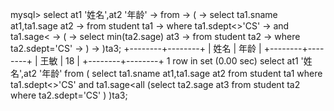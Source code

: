 mysql> select at1 '姓名',at2 '年龄'
    -> from
    -> (
    -> select ta1.sname at1,ta1.sage at2
    -> from student ta1
    -> where ta1.sdept<>'CS'
    -> and ta1.sage<
    -> (
    -> select min(ta2.sage) at3
    -> from student ta2
    -> where ta2.sdept='CS'
    -> )
    -> )ta3;
+--------+--------+
| 姓名   | 年龄   |
+--------+--------+
| 王敏   |     18 |
+--------+--------+
1 row in set (0.00 sec)
select at1 '姓名',at2 '年龄'
from
(
select ta1.sname at1,ta1.sage at2
from student ta1
where ta1.sdept<>'CS'
and ta1.sage<all
(select ta2.sage at3
from student ta2
where ta2.sdept='CS'
)
)ta3;
